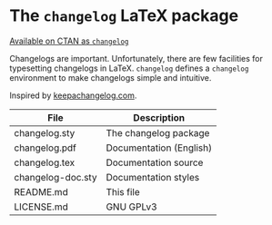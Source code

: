# The `changelog` LaTeX package

[Available on CTAN as `changelog`][changelog]

Changelogs are important. Unfortunately, there are few facilities
for typesetting changelogs in LaTeX. `changelog` defines a `changelog`
environment to make changelogs simple and intuitive.

Inspired by [keepachangelog.com].

File                         | Description
-----------------------------|-------------------------------
changelog.sty                | The changelog package
changelog.pdf                | Documentation (English)
changelog.tex                | Documentation source
changelog-doc.sty            | Documentation styles
README.md                    | This file
LICENSE.md                   | GNU GPLv3

[keepachangelog.com]: https://keepachangelog.com/
[changelog]: https://ctan.org/pkg/changelog
